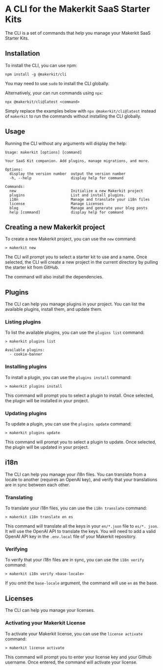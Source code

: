 # A CLI for the Makerkit SaaS Starter Kits

The CLI is a set of commands that help you manage your Makerkit SaaS Starter Kits.

## Installation

To install the CLI, you can use npm:

```
npm install -g @makerkit/cli
```

You may need to use `sudo` to install the CLI globally.

Alternatively, your can run commands using `npx`:

```
npx @makerkit/cli@latest <command>
```

Simply replace the examples below with `npx @makerkit/cli@latest` instead of 
`makerkit` to run the commands without installing the CLI globally.

## Usage

Running the CLI without any arguments will display the help:

```
Usage: makerkit [options] [command]

Your SaaS Kit companion. Add plugins, manage migrations, and more.

Options:
  display the version number  output the version number
  -h, --help                  display help for command

Commands:
  new                         Initialize a new Makerkit project
  plugins                     List and install plugins.
  i18n                        Manage and translate your i18n files
  license                     Manage Licenses
  blog                        Manage and generate your blog posts
  help [command]              display help for command
```

## Creating a new Makerkit project

To create a new Makerkit project, you can use the `new` command:

```
> makerkit new
```

The CLI will prompt you to select a starter kit to use and a name. Once 
selected, the CLI will create a new project in the current directory by 
pulling the starter kit from GitHub.

The command will also install the dependencies.

## Plugins

The CLI can help you manage plugins in your project. You can list the available plugins, install them, and update them.

### Listing plugins

To list the available plugins, you can use the `plugins list` command:

```
> makerkit plugins list

Available plugins:
  - cookie-banner
```

### Installing plugins

To install a plugin, you can use the `plugins install` command:

```
> makerkit plugins install
```

This command will prompt you to select a plugin to install. Once selected, the plugin will be installed in your project.

### Updating plugins

To update a plugin, you can use the `plugins update` command:

```
> makerkit plugins update
```

This command will prompt you to select a plugin to update. Once selected, the plugin will be updated in your project.

## i18n

The CLI can help you manage your i18n files. You can translate from a locale 
to another (requires an OpenAI key), and verify that your translations are 
in sync between each other.

### Translating

To translate your i18n files, you can use the `i18n translate` command:

```
> makerkit i18n translate en es
```

This command will translate all the keys in your `en/*.json` file to `es/*.
json`. It will use the OpenAI API to translate the keys. You will need to 
add a valid OpenAI API key in the `.env.local` file of your Makerkit repository.

### Verifying

To verify that your i18n files are in sync, you can use the `i18n verify` command:

```
> makerkit i18n verify <base-locale>
```

If you omit the `base-locale` argument, the command will use `en` as the base.

## Licenses

The CLI can help you manage your licenses.

### Activating your Makerkit License

To activate your Makerkit license, you can use the `license activate` command:

```
> makerkit license activate
```

This command will prompt you to enter your license key and your Github username. Once entered, the command will activate your license.